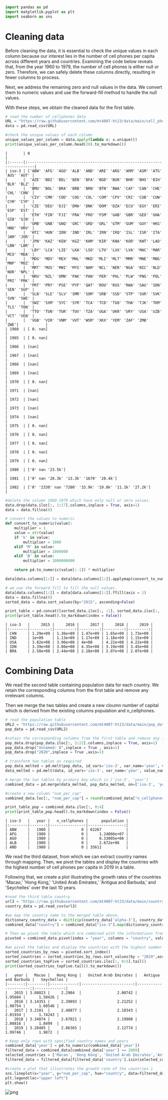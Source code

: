 ```python
import pandas as pd
import matplotlib.pyplot as plt 
import seaborn as sns
```

# Cleaning data

Before cleaning the data, it is essential to check the unique values in each column because our interest lies in the number of cell phones per capita across different years and countries. Examining the code below reveals that, from the year 1960 to 1979, the number of cell phones is either null or zero. Therefore, we can safely delete these columns directly, resulting in fewer columns to process.

Next, we address the remaining zero and null values in the data. We convert them to numeric values and use the forward-fill method to handle the null values.

With these steps, we obtain the cleaned data for the first table.


```python
# read the number of cellphones data
URL = "https://raw.githubusercontent.com/mt4007-ht23/data/main/cell_phones_total.csv"
data = pd.read_csv(URL)

#check the unique values of each column
unique_values_per_column = data.apply(lambda x: x.unique())
print(unique_values_per_column.head(20).to_markdown())
```

    |       | 0                                                                        |
    |:------|:-------------------------------------------------------------------------|
    | iso-3 | ['ABW' 'AFG' 'AGO' 'ALB' 'AND' 'ARE' 'ARG' 'ARM' 'ASM' 'ATG' 'AUS' 'AUT' |
    |       |  'AZE' 'BDI' 'BEL' 'BEN' 'BFA' 'BGD' 'BGR' 'BHR' 'BHS' 'BIH' 'BLR' 'BLZ' |
    |       |  'BMU' 'BOL' 'BRA' 'BRB' 'BRN' 'BTN' 'BWA' 'CAF' 'CAN' 'CHE' 'CHL' 'CHN' |
    |       |  'CIV' 'CMR' 'COD' 'COG' 'COL' 'COM' 'CPV' 'CRI' 'CUB' 'CUW' 'CYM' 'CYP' |
    |       |  'CZE' 'DEU' 'DJI' 'DMA' 'DNK' 'DOM' 'DZA' 'ECU' 'EGY' 'ERI' 'ESP' 'EST' |
    |       |  'ETH' 'FIN' 'FJI' 'FRA' 'FRO' 'FSM' 'GAB' 'GBR' 'GEO' 'GHA' 'GIB' 'GIN' |
    |       |  'GMB' 'GNB' 'GNQ' 'GRC' 'GRD' 'GRL' 'GTM' 'GUM' 'GUY' 'HKG' 'HND' 'HRV' |
    |       |  'HTI' 'HUN' 'IDN' 'IND' 'IRL' 'IRN' 'IRQ' 'ISL' 'ISR' 'ITA' 'JAM' 'JOR' |
    |       |  'JPN' 'KAZ' 'KEN' 'KGZ' 'KHM' 'KIR' 'KNA' 'KOR' 'KWT' 'LAO' 'LBN' 'LBR' |
    |       |  'LBY' 'LCA' 'LIE' 'LKA' 'LSO' 'LTU' 'LUX' 'LVA' 'MAC' 'MAR' 'MCO' 'MDA' |
    |       |  'MDG' 'MDV' 'MEX' 'MHL' 'MKD' 'MLI' 'MLT' 'MMR' 'MNE' 'MNG' 'MNP' 'MOZ' |
    |       |  'MRT' 'MUS' 'MWI' 'MYS' 'NAM' 'NCL' 'NER' 'NGA' 'NIC' 'NLD' 'NOR' 'NPL' |
    |       |  'NRU' 'NZL' 'OMN' 'PAK' 'PAN' 'PER' 'PHL' 'PLW' 'PNG' 'POL' 'PRI' 'PRK' |
    |       |  'PRT' 'PRY' 'PSE' 'PYF' 'QAT' 'ROU' 'RUS' 'RWA' 'SAU' 'SDN' 'SEN' 'SGP' |
    |       |  'SLB' 'SLE' 'SLV' 'SMR' 'SOM' 'SRB' 'SSD' 'STP' 'SUR' 'SVK' 'SVN' 'SWE' |
    |       |  'SWZ' 'SXM' 'SYC' 'SYR' 'TCA' 'TCD' 'TGO' 'THA' 'TJK' 'TKM' 'TLS' 'TON' |
    |       |  'TTO' 'TUN' 'TUR' 'TUV' 'TZA' 'UGA' 'UKR' 'URY' 'USA' 'UZB' 'VCT' 'VEN' |
    |       |  'VGB' 'VIR' 'VNM' 'VUT' 'WSM' 'XKX' 'YEM' 'ZAF' 'ZMB' 'ZWE']            |
    | 1960  | [ 0. nan]                                                                |
    | 1965  | [ 0. nan]                                                                |
    | 1966  | [nan]                                                                    |
    | 1967  | [nan]                                                                    |
    | 1968  | [nan]                                                                    |
    | 1969  | [nan]                                                                    |
    | 1970  | [ 0. nan]                                                                |
    | 1971  | [nan]                                                                    |
    | 1972  | [nan]                                                                    |
    | 1973  | [nan]                                                                    |
    | 1974  | [nan]                                                                    |
    | 1975  | [ 0. nan]                                                                |
    | 1976  | [ 0. nan]                                                                |
    | 1977  | [ 0. nan]                                                                |
    | 1978  | [ 0. nan]                                                                |
    | 1979  | [ 0. nan]                                                                |
    | 1980  | ['0' nan '23.5k']                                                        |
    | 1981  | ['0' nan '28.3k' '13.3k' '1670' '20.4k']                                 |
    | 1982  | ['0' '2330' nan '7200' '33.9k' '19.8k' '11.1k' '27.2k']                  |
    


```python
#delete the column 1960-1979 which have only null or zero values.
data.drop(data.iloc[:, 1:17].columns,inplace = True, axis=1)
data = data.fillna(0) 
```


```python
# convert the values to numeric
def convert_to_numeric(value):
    multiplier = 1
    value = str(value)
    if 'k' in value:
        multiplier = 1000
    elif 'M' in value:
        multiplier = 1000000
    elif 'B' in value:
        multiplier = 1000000000

    return pd.to_numeric(value[:-1]) * multiplier

data[data.columns[1:]] = data[data.columns[1:]].applymap(convert_to_numeric)
```


```python
# we use the forward fill to fill the null values.
data[data.columns[1:]] = data[data.columns[1:]].ffill(axis = 1)
data = data.fillna(0)
sorted_data = data.sort_values(by="2015", ascending=False)

print_table = pd.concat([sorted_data.iloc[:, :1], sorted_data.iloc[:, -5:]], axis=1)
print(print_table.head().to_markdown(index = False))
```

    | iso-3   |     2015 |     2016 |     2017 |     2018 |     2019 |
    |:--------|---------:|---------:|---------:|---------:|---------:|
    | CHN     | 1.29e+09 | 1.36e+09 | 1.47e+09 | 1.65e+09 | 1.73e+09 |
    | IND     | 1e+09    | 1.13e+09 | 1.17e+09 | 1.18e+09 | 1.15e+09 |
    | USA     | 3.82e+08 | 3.96e+08 | 4e+08    | 4.22e+08 | 4.22e+08 |
    | IDN     | 3.39e+08 | 3.86e+08 | 4.35e+08 | 3.19e+08 | 3.45e+08 |
    | BRA     | 2.58e+08 | 2.44e+08 | 2.18e+08 | 2.07e+08 | 2.07e+08 |
    

# Combining Data
We read the second table containing population data for each country. We retain the corresponding columns from the first table and remove any irrelevant columns.

Then we merge the two tables and create a new cloumn number of capital which is derived from the existing columns 
population and n_cellphones.


```python
# read the population table 
URL2 = "https://raw.githubusercontent.com/mt4007-ht23/data/main/pop_data.csv"
pop_data = pd.read_csv(URL2)
```


```python
#retain the corresponding columns from the first table and remove any irrelevant columns.
pop_data.drop(pop_data.iloc[:, 2:22].columns,inplace = True, axis=1)
pop_data.drop("Unnamed: 0",inplace = True , axis=1)
pop_data.drop("2020",inplace = True ,axis=1)
```


```python
# transform two tables as required
pop_data_melted = pd.melt(pop_data, id_vars='iso-3', var_name='year', value_name='population')
data_melted = pd.melt(data, id_vars='iso-3', var_name='year', value_name='n_cellphones')

# merge the two tables by primary key which is ['iso-3', 'year']
combined_data = pd.merge(data_melted, pop_data_melted, on=['iso-3', 'year'])

#create a new column "num_per_cap"
combined_data.loc[:, "num_per_cap"] = round(combined_data["n_cellphones"] / combined_data["population"], 5)

print_table_pop = combined_data.iloc[:, 0:4]
print(print_table_pop.head().to_markdown(index = False))
```

    | iso-3   |   year |   n_cellphones |      population |
    |:--------|-------:|---------------:|----------------:|
    | ABW     |   1980 |              0 | 62267           |
    | AFG     |   1980 |              0 |     1.24866e+07 |
    | AGO     |   1980 |              0 |     8.33005e+06 |
    | ALB     |   1980 |              0 |     2.672e+06   |
    | AND     |   1980 |              0 | 35611           |
    

We read the third dataset, from which we can extract country names through mapping. Then, we pivot the tables and display the countries with the highest number of cell phones per capita in 2019 in a table.

Following that, we create a plot illustrating the growth rates of the countries 'Macao,' 'Hong Kong,' 'United Arab Emirates,' 'Antigua and Barbuda,' and 'Seychelles' over the last 10 years.


```python
#read the third table country
url3 = "https://raw.githubusercontent.com/mt4007-ht23/data/main/country_data.csv"
country_data = pd.read_csv(url3)
```


```python
#we map the country name to the merged table above. 
dictionary_country_data = dict(zip(country_data['alpha-3'], country_data['name']))
combined_data["country"] = combined_data["iso-3"].map(dictionary_country_data)

# Then we pivot the table which are combined with the informations from the three tables. 
pivoted = combined_data.pivot(index = "year", columns = "country", values = "num_per_cap")

#we pivot the tables and display the countries with the highest number of cell phones per capita in 2019 in a table.
sorted_countries_by_rows = pivoted.sort_index()
sorted_countries = sorted_countries_by_rows.sort_values(by = "2019",ascending=False , axis=1)
sorted_countries_topFive = sorted_countries.iloc[:, 0:5].tail()
print(sorted_countries_topFive.tail().to_markdown())
```

    |   year |   Macao |   Hong Kong |   United Arab Emirates |   Antigua and Barbuda |   Seychelles |
    |-------:|--------:|------------:|-----------------------:|----------------------:|-------------:|
    |   2015 | 3.08823 |     2.2904  |                2.00742 |               1.95684 |      1.58426 |
    |   2016 | 3.14351 |     2.39893 |                2.21252 |               1.98754 |      1.60546 |
    |   2017 | 3.2101  |     2.48877 |                2.18343 |               2.01934 |      1.74243 |
    |   2018 | 3.34874 |     2.67021 |                2.19908 |               2.00816 |      1.8499  |
    |   2019 | 3.28485 |     2.86365 |                2.12774 |               1.99746 |      1.9872  |
    


```python
# Keep only rows with specified country names and years 
combined_data['year'] = pd.to_numeric(combined_data['year'])
filtered_data = combined_data[combined_data['year'] >= 2009]
selected_countries = ['Macao', 'Hong Kong', 'United Arab Emirates','Antigua and Barbuda', 'Seychelles']
filtered_data = filtered_data[filtered_data['country'].isin(selected_countries)]

#create a plot that illustrates the growth rate of the countries i
sns.lineplot(x="year", y="num_per_cap", hue="country", data=filtered_data)
plt.legend(loc="upper left")
plt.show()
```


    
![png](output_13_0.png)
    

